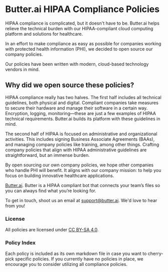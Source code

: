# Butter.ai HIPAA Compliance Policies

HIPAA compliance is complicated, but it doesn't have to be. Butter.ai helps relieve the technical burden with our HIPAA-compliant cloud computing platform and solutions for healthcare.

In an effort to make compliance as easy as possible for companies working with protected health information (PHI), we decided to open source our company policies.

Our policies have been written with modern, cloud-based technology vendors in mind.

## Why did we open source these policies?

HIPAA compliance really has two halves. The first half includes all technical guidelines, both physical and digital. Compliant companies take measures to secure their hardware and manage their software in a certain way. Encryption, logging, monitoring—these are just a few examples of HIPAA technical requirements. Butter.ai builds its platform with these guidelines in mind.

The second half of HIPAA is focused on administrative and organizational activities. This includes signing Business Associate Agreements (BAAs), and managing company policies like training, among other things. Crafting company policies that align with HIPAA administrative guidelines are straightforward, but an immense burden.

By open sourcing our own company policies, we hope other companies who handle PHI will benefit. It aligns with our company mission: to help you focus on building innovative healthcare applications.

[Butter.ai](htts://butter.ai). Butter is a HIPAA compliant bot that connects your team’s files so you can always find what you’re looking for.

To get in touch, shoot us an email at [support@butter.ai](mailto:support@butter.ai). We'd love to hear from you!

### License

All policies are licensed under [CC BY-SA 4.0](http://creativecommons.org/licenses/by-sa/4.0/).

### Policy Index

Each policy is included as its own markdown file in case you want to cherry-pick specific policies. If you currently have no policies in place, we encourage you to consider utilizing all compliance policies.
